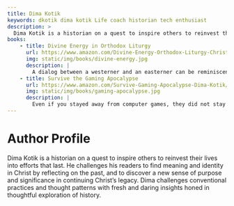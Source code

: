 ```yaml
---
title: Dima Kotik
keywords: dkotik dima kotik Life coach historian tech enthusiast
description: >
  Dima Kotik is a historian on a quest to inspire others to reinvest their lives into efforts that last. He challenges his readers to find meaning and identity in Christ by reflecting on the past, and to discover a new sense of purpose and significance in continuing Christ’s legacy. Dima challenges conventional practices and thought patterns with fresh and daring insights honed in thoughtful exploration of history.
books:
    - title: Divine Energy in Orthodox Liturgy
      url: https://www.amazon.com/Divine-Energy-Orthodox-Liturgy-Christian/dp/1468100025/
      img: static/img/books/divine-energy.jpg
      description: |
        A dialog between a westerner and an easterner can be reminiscent of a first contact scene between two alien civilizations from a typical science fiction movie. Premises that underlie either intellectual world are poised in defiance of any cultural intuition. We are confused and have a difficult time understanding one another. “Divine Energy in Orthodox Liturgy” is a journey into the single most concentrated locus of Eastern thought, the Byzantine Liturgy, in which you will discover the heart of pure Eastern mysticism in its vibrant Christian forms. On this journey, you will gain the ability to better understand and appreciate both historic Christianity and Eastern thought as a whole.
    - title: Survive the Gaming Apocalypse
      url: https://www.amazon.com/Survive-Gaming-Apocalypse-Dima-Kotik/dp/1494771101/
      img: static/img/books/gaming-apocalypse.jpg
      description: |
        Even if you stayed away from computer games, they did not stay away from you. They found their way into your pocket. And now that they made a little nest there, your kids got their hands on it. You, or someone you know and care about deeply, are becoming entangled with the virtual world of computer games. Technology is a dangerous tool in careless hands. If you are seeking to understand better what those dangers are and how to deal with them, especially in the area of electronic entertainment, this book is for you.
---
```

# Author Profile

Dima Kotik is a historian on a quest to inspire others to reinvest their lives into efforts that last. He challenges his readers to find meaning and identity in Christ by reflecting on the past, and to discover a new sense of purpose and significance in continuing Christ’s legacy. Dima challenges conventional practices and thought patterns with fresh and daring insights honed in thoughtful exploration of history.
